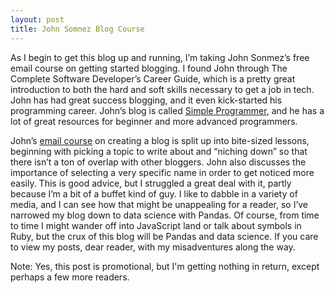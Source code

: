 ```yaml
---
layout: post
title: John Somnez Blog Course
---
```


As I begin to get this blog up and running, I’m taking John Sonmez’s free email course on getting started blogging. I found John through The Complete Software Developer’s Career Guide, which is a pretty great introduction to both the hard and soft skills necessary to get a job in tech. John has had great success blogging, and it even kick-started his programming career. John’s blog is called [Simple Programmer](https://simpleprogrammer.com/), and he has a lot of great resources for beginner and more advanced programmers.  

John’s [email course](https://simpleprogrammer.com/blog-course) on creating a blog is split up into bite-sized lessons, beginning with picking a topic to write about and “niching down” so that there isn’t a ton of overlap with other bloggers. John also discusses the importance of selecting a very specific name in order to get noticed more easily. This is good advice, but I struggled a great deal with it, partly because I’m a bit of a buffet kind of guy. I like to dabble in a variety of media, and I can see how that might be unappealing for a reader, so I’ve narrowed my blog down to data science with Pandas. Of course, from time to time I might wander off into JavaScript land or talk about symbols in Ruby, but the crux of this blog will be Pandas and data science. If you care to view my posts, dear reader, with my misadventures along the way. 

Note: Yes, this post is promotional, but I'm getting nothing in return, except perhaps a few more readers.



